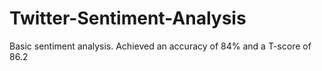 # Twitter-Sentiment-Analysis

Basic sentiment analysis. Achieved an accuracy of 84% and a T-score of 86.2
